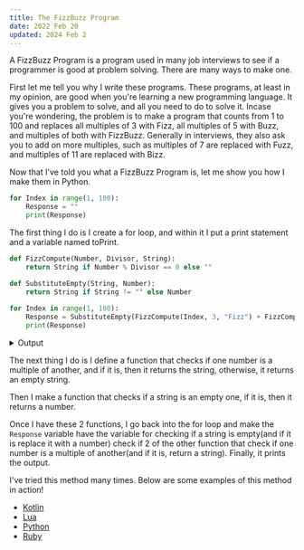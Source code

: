 ```yaml
---
title: The FizzBuzz Program
date: 2022 Feb 20
updated: 2024 Feb 2
---
```

A FizzBuzz Program is a program used in many job interviews to see if a programmer is good at problem solving. There are many ways to make one.

First let me tell you why I write these programs. These programs, at least in my opinion, are good when you're learning a new programming language. It gives you a problem to solve, and all you need to do to solve it. Incase you're wondering, the problem is to make a program that counts from 1 to 100 and replaces all multiples of 3 with Fizz, all multiples of 5 with Buzz, and multiples of both with FizzBuzz. Generally in interviews, they also ask you to add on more multiples, such as multiples of 7 are replaced with Fuzz, and multiples of 11 are replaced with Bizz.

Now that I've told you what a FizzBuzz Program is, let me show you how I make them in Python.

```python
for Index in range(1, 100):
    Response = ""
    print(Response)
```

The first thing I do is I create a for loop, and within it I put a print statement and a variable named toPrint.

```python
def FizzCompute(Number, Divisor, String):
    return String if Number % Divisor == 0 else ""

def SubstituteEmpty(String, Number):
    return String if String != "" else Number
    
for Index in range(1, 100):
    Response = SubstituteEmpty(FizzCompute(Index, 3, "Fizz") + FizzCompute(Index, 5, "Buzz"), Index)
    print(Response)
```
<details>
    <summary>Output</summary>
```
1
2
Fizz
4
Buzz
Fizz
7
8
Fizz
Buzz
11
Fizz
13
14
FizzBuzz
16
17
Fizz
19
Buzz
Fizz
22
23
Fizz
Buzz
26
Fizz
28
29
FizzBuzz
31
32
Fizz
34
Buzz
Fizz
37
38
Fizz
Buzz
41
Fizz
43
44
FizzBuzz
46
47
Fizz
49
Buzz
Fizz
52
53
Fizz
Buzz
56
Fizz
58
59
FizzBuzz
61
62
Fizz
64
Buzz
Fizz
67
68
Fizz
Buzz
71
Fizz
73
74
FizzBuzz
76
77
Fizz
79
Buzz
Fizz
82
83
Fizz
Buzz
86
Fizz
88
89
FizzBuzz
91
92
Fizz
94
Buzz
Fizz
97
98
Fizz
```
</details>

The next thing I do is I define a function that checks if one number is a multiple of another, and if it is, then it returns the string, otherwise, it returns an empty string.

Then I make a function that checks if a string is an empty one, if it is, then it returns a number.

Once I have these 2 functions, I go back into the for loop and make the `Response` variable have the variable for checking if a string is empty(and if it is replace it with a number) check if 2 of the other function that check if one number is a multiple of another(and if it is, return a string). Finally, it prints the output.

I've tried this method many times. Below are some examples of this method in action!

* [Kotlin](https://replit.com/@StevesGreatness/FizzBuzzKotlin)
* [Lua](https://replit.com/@StevesGreatness/FizzBuzzlua)
* [Python](https://replit.com/@StevesGreatness/FizzBuzzpython)
* [Ruby](https://replit.com/@StevesGreatness/FizzBuzzRuby)